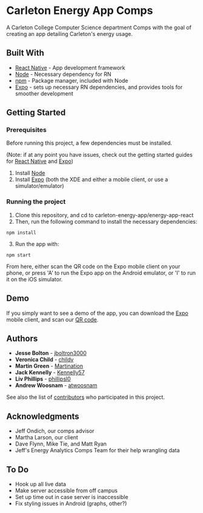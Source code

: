 # Carleton Energy App Comps

A Carleton College Computer Science department Comps with the goal of creating an  app
detailing Carleton's energy usage.

## Built With

* [React Native](https://facebook.github.io/react-native/docs/getting-started.html) - App development framework
* [Node](https://nodejs.org/en/download/) - Necessary dependency for RN
* [npm](https://nodejs.org/en/download/) - Package manager, included with Node
* [Expo](https://docs.expo.io/versions/latest/introduction/installation.html) - sets up necessary RN dependencies, and
provides tools for smoother development

## Getting Started
### Prerequisites
Before running this project, a few dependencies must be installed.

(Note: if at any point you have issues, check out the getting started guides for [React Native](https://facebook.github.io/react-native/docs/getting-started.html) and
[Expo](https://docs.expo.io/versions/latest/introduction/installation.html))

1) Install [Node](https://nodejs.org/en/download/)
2) Install [Expo](https://docs.expo.io/versions/latest/introduction/installation.html) (both the XDE and either a mobile
client, or use a simulator/emulator)

### Running the project
1) Clone this repository, and cd to carleton-energy-app/energy-app-react
2) Then, run the following command to install the necessary dependencies:
```
npm install
```

3) Run the app with:

```
npm start
```

From here, either scan the QR code on the Expo mobile client on your phone, or press 'A' to run the Expo app on the
Android emulator, or 'I' to run it on the iOS simulator.
## Demo

If you simply want to see a demo of the app, you can download the [Expo](https://docs.expo.io/versions/latest/introduction/installation.html)
mobile client, and scan our [QR code](https://expo.io/@phillipsl/cc-energy-app).

## Authors

* **Jesse Bolton** -  [jboltron3000](https://github.com/jboltron3000)
* **Veronica Child** -  [childv](https://github.com/childv)
* **Martin Green** - [Martination](https://github.com/Martination)
* **Jack Kennelly** - [Kennelly57](https://github.com/Kennelly57)
* **Liv Phillips** - [phillipsl0](https://github.com/phillipsl0)
* **Andrew Woosnam** - [atwoosnam](https://github.com/atwoosnam)

See also the list of [contributors](https://github.com/phillipsl0/carleton-energy-app/graphs/contributors) who participated in this project.

## Acknowledgments

* Jeff Ondich, our comps advisor
* Martha Larson, our client
* Dave Flynn, Mike Tie, and Matt Ryan
* Jeff's Energy Analytics Comps Team for their help wrangling data

## To Do
* Hook up all live data
* Make server accessible from off campus
* Set up time out in case server is inaccessible
* Fix styling issues in Android (graphs, other?)